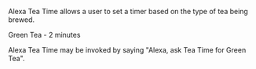 Alexa Tea Time allows a user to set a timer based on the type of tea being brewed.

Green Tea - 2 minutes

Alexa Tea Time may be invoked by saying "Alexa, ask Tea Time for Green Tea".